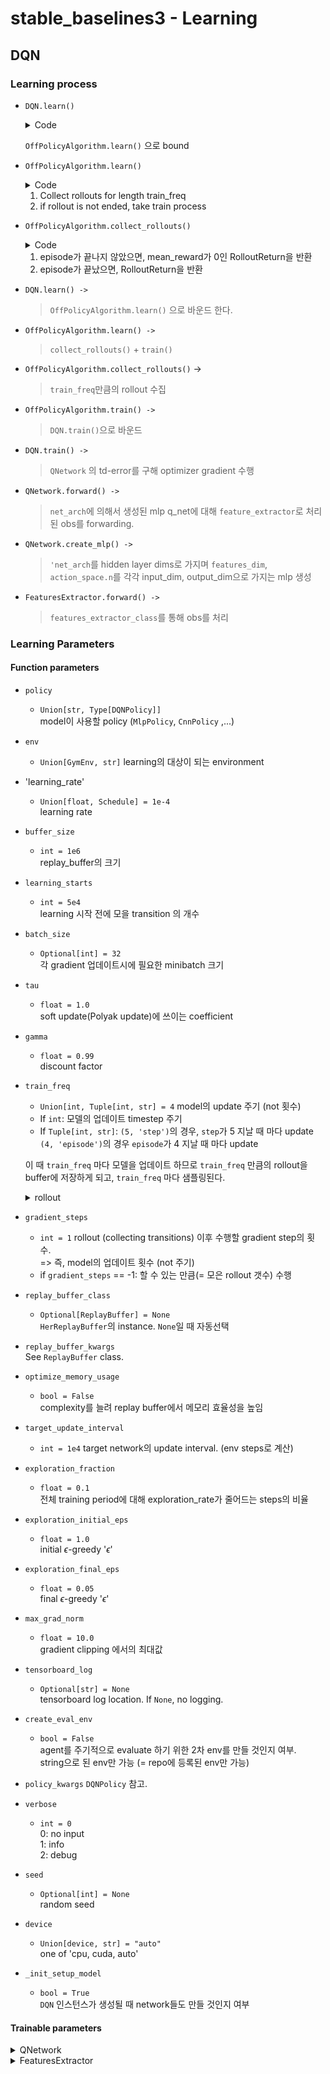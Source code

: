 # stable_baselines3 - Learning
## DQN
### Learning process
- `DQN.learn()` <br>
  <details>
    <summary>Code</summary>
  
  ```python
  from stable_baselines3.dqn.dqn import *
    
      def learn(
        self,
        total_timesteps: int,
        callback: MaybeCallback = None,
        log_interval: int = 4,      # num of timesteps before logging
        eval_env: Optional[GymEnv] = None,
        eval_freq: int = -1,        # agent evaluate timestep freq
        n_eval_episodes: int = 5,   # num of episodes to evaluate agent
        tb_log_name: str = "DQN",
        eval_log_path: Optional[str] = None,
        reset_num_timesteps: bool = True,   # (for logging) whether or not to reset timesteps
    ) -> OffPolicyAlgorithm:

        return super(DQN, self).learn( ... )
    ```
  
  </details>
    
    `OffPolicyAlgorithm.learn()` 으로 bound


- `OffPolicyAlgorithm.learn()`
  <details>
  <summary>Code</summary>
  
  ```python
    from stable_baselines3.common.off_policy_algorithm import *
  
      def learn(
        self,
        total_timesteps: int,
        callback: MaybeCallback = None,
        log_interval: int = 4,
        eval_env: Optional[GymEnv] = None,
        eval_freq: int = -1,
        n_eval_episodes: int = 5,
        tb_log_name: str = "run",
        eval_log_path: Optional[str] = None,
        reset_num_timesteps: bool = True,
    ) -> "OffPolicyAlgorithm":

        total_timesteps, callback = self._setup_learn( ... )

        callback.on_training_start(locals(), globals())

        while self.num_timesteps < total_timesteps:
            rollout = self.collect_rollouts(
                self.env,
                train_freq=self.train_freq,     # model update freq (defined for each 'step', 'episode')
                action_noise=self.action_noise,
                callback=callback,
                learning_starts=self.learning_starts,
                replay_buffer=self.replay_buffer,
                log_interval=log_interval,
            )   # generate rollouts that length is train_freq 
                # 즉, train_freq마다 model update 해야하므로 맨 처음에는 train_freq 길이의 rollout를 쌓는다. 

            if rollout.continue_training is False:
                break

            if self.num_timesteps > 0 and self.num_timesteps > self.learning_starts:
                # If no `gradient_steps` is specified,
                # do as many gradients steps as steps performed during the rollout
                gradient_steps = self.gradient_steps if self.gradient_steps >= 0 else rollout.episode_timesteps
                # Special case when the user passes `gradient_steps=0`
                if gradient_steps > 0:
                    self.train(batch_size=self.batch_size, gradient_steps=gradient_steps)

        callback.on_training_end()

        return self
  ```
  
  </details>

  1. Collect rollouts for length train_freq
  2. if rollout is not ended, take train process

- `OffPolicyAlgorithm.collect_rollouts()`
  <details>
  <summary>Code</summary>

  ```python
  from stable_baselines3.common.off_policy_algorithm import *
  
  def collect_rollouts(
          self,
          env: VecEnv,
          callback: BaseCallback,
          train_freq: TrainFreq,
          replay_buffer: ReplayBuffer,
          action_noise: Optional[ActionNoise] = None,
          learning_starts: int = 0,
          log_interval: Optional[int] = None,
  ) -> RolloutReturn:
     
      self.policy.set_training_mode(False)
  
      episode_rewards, total_timesteps = [], []     # initialize episodic record
      num_collected_steps, num_collected_episodes = 0, 0
  
      # assertions
      ...
    
      # State-Dependent Exploration(sde), action noise initialize
      ...
  
      callback.on_rollout_start()
      continue_training = True
  
      while should_collect_more_steps(train_freq, num_collected_steps, num_collected_episodes):
          done = False
          episode_reward, episode_timesteps = 0.0, 0
  
          while not done:
              # action reset when sde_sample_freq
              # So it can do better exploration for every sde_sample_freq
              if self.use_sde and self.sde_sample_freq > 0 and num_collected_steps % self.sde_sample_freq == 0:
                  # Sample a new noise matrix
                  self.actor.reset_noise()
              
              # action sample, take step
              action, buffer_action = self._sample_action(learning_starts, action_noise)
              new_obs, reward, done, infos = env.step(action)
  
              self.num_timesteps += 1
              episode_timesteps += 1
              num_collected_steps += 1
  
              # Give access to local variables
              callback.update_locals(locals())
              if callback.on_step() is False:
                  return RolloutReturn(0.0, num_collected_steps, num_collected_episodes, continue_training=False)
  
              episode_reward += reward
  
              # infos, done이 Wrapper로 감싸진 DummyVecEnv의 form (scalar -> [scalar]: 다중 env 지원을 위해 list화)
              # 으로 바꿔 update.
              self._update_info_buffer(infos, done)
  
              # Store data in replay buffer (normalized action and unnormalized observation)
              self._store_transition(replay_buffer, buffer_action, new_obs, reward, done, infos)
              
              # exploration이 progress_remaining이 일정 비율 이하가 되면 멈춘다.
              self._update_current_progress_remaining(self.num_timesteps, self._total_timesteps)
              
              # DQN._on_step() : target_update_interval 마다 target_Q와 behavior_Q를 동기화
              # exploration_rate를 scheduler에 따라 update
              self._on_step()
              
              # num_collected_steps (단순히 rollout된 step 수) > train_freq 면 True(rollout 정지)
              if not should_collect_more_steps(train_freq, num_collected_steps, num_collected_episodes):
                  break
  
          if done:  # episode 종료
              num_collected_episodes += 1   # episode 모은 개수 += 1
              self._episode_num += 1
              episode_rewards.append(episode_reward)    # episode record에 episode 전체 reward 저장
              total_timesteps.append(episode_timesteps)
  
              if action_noise is not None:
                  action_noise.reset()
  
              # Log training infos
              if log_interval is not None and self._episode_num % log_interval == 0:
                  self._dump_logs()
        
      # episode가 collect 되지 않고 rollout 종료 조건(num_collected_class > train_freq)에 도달하면 0 (즉 무소용)
      # episide가 하나 이상 모였다면 episode_rewards가 의미 있으므로 (1개 이상 저장돼 있으므로) mean return
      mean_reward = np.mean(episode_rewards) if num_collected_episodes > 0 else 0.0
  
      callback.on_rollout_end()
  
      return RolloutReturn(mean_reward, num_collected_steps, num_collected_episodes, continue_training)
   ```
  
  </details>

  1. episode가 끝나지 않았으면, mean_reward가 0인 RolloutReturn을 반환
  2. episode가 끝났으면, RolloutReturn을 반환


- `DQN.learn() ->`  
  > `OffPolicyAlgorithm.learn()` 으로 바운드 한다.

- `OffPolicyAlgorithm.learn() ->`  
  > `collect_rollouts()` + `train()`

- `OffPolicyAlgorithm.collect_rollouts()` ->  
  > `train_freq`만큼의 rollout 수집

- `OffPolicyAlgorithm.train() ->`  
  > `DQN.train()`으로 바운드 

- `DQN.train() ->`  
  > `QNetwork` 의 td-error를 구해 optimizer gradient 수행

- `QNetwork.forward() ->`  
  > `net_arch`에 의해서 생성된 mlp q_net에 대해 `feature_extractor`로 처리된 obs를 forwarding.

- `QNetwork.create_mlp() ->`  
  > `'net_arch`를 hidden layer dims로 가지며 `features_dim`, `action_space.n`를 각각 input_dim, output_dim으로 가지는 mlp 생성
  
- `FeaturesExtractor.forward() ->`  
  > `features_extractor_class`를 통해 obs를 처리

 
### Learning Parameters

#### Function parameters

- `policy`  
  - `Union[str, Type[DQNPolicy]]`  
  model이 사용할 policy (`MlpPolicy`, `CnnPolicy` ,...)

- `env`
  - `Union[GymEnv, str]`
  learning의 대상이 되는 environment

- 'learning_rate'
  - `Union[float, Schedule] = 1e-4`  
  learning rate

- `buffer_size`
  - `int = 1e6`  
  replay_buffer의 크기

- `learning_starts`
  - `int = 5e4`  
  learning 시작 전에 모을 transition 의 개수

- `batch_size`
  - `Optional[int] = 32`  
  각 gradient 업데이트시에 필요한 minibatch 크기

- `tau`
  - `float = 1.0`  
  soft update(Polyak update)에 쓰이는 coefficient

- `gamma`
  - `float = 0.99`  
  discount factor

- `train_freq`
  - `Union[int, Tuple[int, str] = 4`
  model의 update 주기 (not 횟수)
  - If `int`: 모델의 업데이트 timestep 주기
  - If `Tuple[int, str]`: `(5, 'step')`의 경우, `step`가 5 지날 때 마다 update 
    `(4, 'episode')`의 경우 `episode`가 4 지날 때 마다 update  
  
  이 때 `train_freq` 마다 모델을 업데이트 하므로 `train_freq` 만큼의 rollout을 buffer에 저장하게 되고, `train_freq` 마다 샘플링된다.
  
  <details>
  <summary>rollout</summary>
  여러개의 transition을 모아놓은 것.  
  collect rollout : collect transitions with length of `train_freq`
  </details>  

- `gradient_steps`
  - `int = 1`
  rollout (collecting transitions) 이후 수행할 gradient step의 횟수.  
  => 즉, model의 업데이트 횟수 (not 주기)  
  - if `gradient_steps` == -1: 할 수 있는 만큼(= 모은 rollout 갯수) 수행

- `replay_buffer_class`
  - `Optional[ReplayBuffer] = None`  
  `HerReplayBuffer`의 instance. `None`일 때 자동선택

- `replay_buffer_kwargs`  
  See `ReplayBuffer` class.

- `optimize_memory_usage`
  - `bool = False`  
  complexity를 늘려 replay buffer에서 메모리 효율성을 높임

- `target_update_interval`  
  - `int = 1e4`
  target network의 update interval. (env steps로 계산)

- `exploration_fraction`
  - `float = 0.1`  
  전체 training period에 대해 exploration_rate가 줄어드는 steps의 비율

- `exploration_initial_eps`
  - `float = 1.0`  
  initial $\epsilon$-greedy '$\epsilon$'

- `exploration_final_eps`
  - `float = 0.05`  
  final $\epsilon$-greedy '$\epsilon$'

- `max_grad_norm`
  - `float = 10.0`  
  gradient clipping 에서의 최대값

- `tensorboard_log`
  - `Optional[str] = None`  
  tensorboard log location. If `None`, no logging.

- `create_eval_env`
  - `bool = False`  
  agent를 주기적으로 evaluate 하기 위한 2차 env를 만들 것인지 여부.  
  string으로 된 env만 가능 (= repo에 등록된 env만 가능)

- `policy_kwargs`
  `DQNPolicy` 참고.

- `verbose`
  - `int = 0`  
  0: no input  
  1: info  
  2: debug

- `seed`
  - `Optional[int] = None`  
  random seed

- `device`
  - `Union[device, str] = "auto"`  
  one of 'cpu, cuda, auto'

- `_init_setup_model`
  - `bool = True`  
  `DQN` 인스턴스가 생성될 때 network들도 만들 것인지 여부
  
#### Trainable parameters

<details>
<summary>QNetwork</summary>

`QNetwork.q_net`은 `create_mlp`로부터 mlp layer로 만들어진다.  
`QNetwork.q_net`은 `net_arch`를 통해 layer dim, depth가 결정된다.

</details>

<details>
<summary>FeaturesExtractor</summary>

`FeaturesExtractor` 내에는 feature를 잡기 위한 trainable layer가 있다.
`FeaturesExtractor`의 layer 구조는 `features_extractor_kwargs`를 통해 tuning 가능하다.

</details>